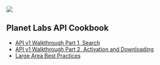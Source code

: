 
![](images/header1.jpg)

## Planet Labs API Cookbook

* [API v1 Walkthrough Part 1, Search](tutorials/intro_part_1_search.md)
*  [API v1 Walkthrough Part 2, Activation and Downloading](tutorials/intro_part_2_activation.md) 
*  [Large Area Best Practices](tutorials/large_aoi_best_practices.md)